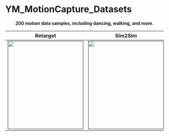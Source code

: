 # YM_MotionCapture_Datasets

<p align="center">
  <strong>200 motion data samples, including dancing, walking, and more.</strong> 
</p>


<div align="center">

| <div align="center"> Retarget </div> | <div align="center">  Sim2Sim </div> |  <div align="center"> Physical </div> |
|--- | --- | --- |
| [<img src="gif/retarget.gif" width="240px" height="280">]() | [<img src="gif/sim.gif" width="240px" height="280">]() | [<img src="gif/real.gif" width="240px" height="280">]() |

</div>
